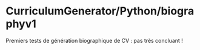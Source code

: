 # CurriculumGenerator/Python/biographyv1

Premiers tests de génération biographique de CV : pas très concluant !